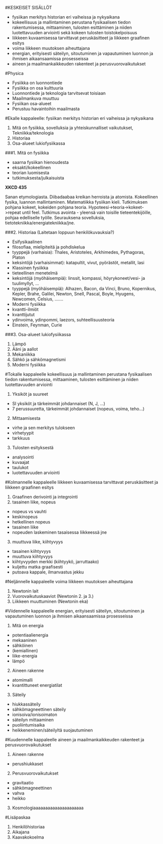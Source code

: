 #KESKEISET SISÄLLÖT

* fysiikan merkitys historian eri vaiheissa ja nykyaikana
* kokeellisuus ja mallintaminen perustana fysikaalisen tiedon rakentumisessa, mittaaminen, tulosten esittäminen ja niiden luotettavuuden arviointi sekä kokeen tulosten toistokelpoisuus
* liikkeen kuvaamisessa tarvittavat peruskäsitteet ja liikkeen graafinen esitys
* voima liikkeen muutoksen aiheuttajana
* energian, erityisesti säteilyn, sitoutuminen ja vapautuminen luonnon ja ihmisen aikaansaamissa prosesseissa
* aineen ja maailmankaikkeuden rakenteet ja perusvuorovaikutukset





#Physica

* Fysiikka on luonnontiede
* Fysiikka on osa kulttuuria
* Luonnontiede ja teknologia tarvitsevat toisiaan
* Maailmankuva muuttuu
* Fysiikan osa-alueet
* Perustuu havaintoihin maailmasta


#Ekalle kappaleelle:
fysiikan merkitys historian eri vaiheissa ja nykyaikana

1. Mitä on fysiikka, sovelluksia ja yhteiskunnalliset vaikutukset, Tekniikka/teknologia
4. Historiaa
5. Osa-alueet lukiofysiikassa


###1. Mitä on fysiikka

* saarna fysiikan hienoudesta
* eksakti/kokeellinen 
* teorian luomisesta
* tutkimuksesta/julkaisuista

**XKCD 435**

Sanan etymologiasta. Diibadaabaa kreikan herroista ja atomista. Kokeellinen fysika, luannon mallintaminen. Matematiikka fysiikan kieli. Tutkimuksen pohjana kokeet, kokeiden pohjana teoria. Hypoteesi->teoria->kokeet->repeat until feel. Tutkimus avointa - yleensä vain toisille tieteentekijöille, pohjaa edelliselle työlle. Seurauksena sovelluksia, tietotekniikka/energiatekniikka/jne.

###2. Historiaa
(Laitetaan loppuun henkilökuvauksia?)

* Esifysikaalinen
 * filosofiaa, mielipiteitä ja pohdiskelua
 * tyyppejä (varhaisia): Thales, Aristoteles, Arkhimedes, Pythagoras, Platon
 * keksintöjä (varhaisimmat): katapultit, vivut, pyörästöt, metallit, lasi
* Klassinen fysiikka
 * tieteellinen menetelmä
 * keksintöjä (myöhäisempiä): linssit, kompassi, höyrykoneet/vesi- ja tuulimyllyt, ...
 * tyyppejä (myöhäisempiä): Alhazen, Bacon, da Vinci, Bruno, Kopernikus, Kepler, Brahe, Galilei, Newton, Snell, Pascal, Boyle, Hyugens, Newcomen, Celsius, .......
* Moderni fysiikka
 * kvantti-ilmiöt
 * kvanttijutut
 * ydinvoima, ydinpommi, laezors, suhteellisuusteoria
 * Einstein, Feynman, Curie


###3. Osa-alueet lukiofysiikassa

1. Lämpö
2. Ääni ja aallot
3. Mekaniikka
4. Sähkö ja sähkömagnetismi
5. Moderni fysiikka


#Tokalle kappaleelle
kokeellisuus ja mallintaminen perustana fysikaalisen tiedon rakentumisessa, mittaaminen, tulosten esittäminen ja niiden luotettavuuden arviointi

1. Yksiköt ja suureet
 * SI yksiköt ja tärkeimmät johdannaiset (N, J, ...)
 * 7 perussuuretta, tärkeimmät johdannaiset (nopeus, voima, teho...)
2. Mittaamisesta
 * virhe ja sen merkitys tulokseen
 * virhetyypit
 * tarkkuus
3. Tulosten esityksestä
 * analysointi
 * kuvaajat
 * taulukot
 * luotettavuuden arviointi

#Kolmannelle kappaleelle
liikkeen kuvaamisessa tarvittavat peruskäsitteet ja liikkeen graafinen esitys

1. Graafinen derivointi ja integrointi
2. tasainen liike, nopeus
 * nopeus vs vauhti
 * keskinopeus
 * hetkellinen nopeus
 * tasainen liike
  * nopeuden laskeminen tasaisessa liikkeessä jne
3. muuttuva liike, kiihtyvyys
 * tasainen kiihtyvyys
 * muuttuva kiihtyvyys
 * kiihtyvyyden merkki (kiihtyykö, jarruttaako)
 * kuljettu matka graafisesti
 * putoava kappale, ilmanvastus jekku


#Neljännelle kappaleelle
voima liikkeen muutoksen aiheuttajana

1. Newtonin lait
2. Vuorovaikutuskaaviot (Newtonin 2. ja 3.)
3. Liikkeen muuttuminen (Newtonin eka)

#Viidennelle kappaleelle
energian, erityisesti säteilyn, sitoutuminen ja vapautuminen luonnon ja ihmisen aikaansaamissa prosesseissa

1. Mitä on energia
 * potentiaalienergia
  * mekaaninen
  * sähköinen
  * (kemiallinen)
 * liike-energia
 * lämpö

2. Aineen rakenne
 * atomimalli
 * kvantittuneet energiatilat
3. Säteily
 * hiukkassäteily
 * sähkömagneettinen säteily
 * ionisoiva/ionisoimaton
 * säteilyn mittaaminen
  * puoliintumisaika
  * heikkeneminen/säteilyltä suojautuminen

#Kuudennelle kappaleelle
aineen ja maailmankaikkeuden rakenteet ja perusvuorovaikutukset

1. Aineen rakenne
 * perushiukkaset
2. Perusvuorovaikutukset
 * gravitaatio
 * sähkömagneettinen
 * vahva
 * heikko
3. Kosmologiaaaaaaaaaaaaaaaaaaaaa

#Lisäpaskaa
1. Henkilöhistoriaa
2. Aikajana
3. Kaavakokoelma
